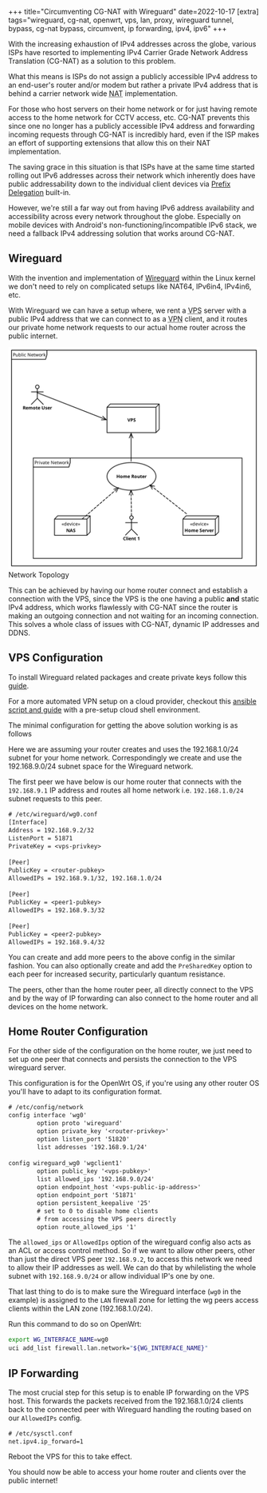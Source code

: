 +++
title="Circumventing CG-NAT with Wireguard"
date=2022-10-17
[extra]
tags="wireguard, cg-nat, openwrt, vps, lan, proxy, wireguard tunnel, bypass, cg-nat bypass, circumvent, ip forwarding, ipv4, ipv6"
+++

With the increasing exhaustion of IPv4 addresses across the globe, various
ISPs have resorted to implementing IPv4 Carrier Grade Network Address
Translation (CG-NAT) as a solution to this problem.

What this means is ISPs do not assign a publicly accessible IPv4 address to
an end-user's router and/or modem but rather a private IPv4 address that is behind
a carrier network wide <abbr title="Network Address Translation">NAT</abbr> implementation.

<!-- more -->

For those who host servers on their home network or for just having remote
access to the home network for CCTV access, etc. CG-NAT prevents this since
one no longer has a publicly accessible IPv4 address and forwarding incoming
requests through CG-NAT is incredibly hard, even if the ISP makes an effort
of supporting extensions that allow this on their NAT implementation.

The saving grace in this situation is that ISPs have at the same time started
rolling out IPv6 addresses across their network which inherently does have
public addressability down to the individual client devices via [Prefix
Delegation][1] built-in.

However, we're still a far way out from having IPv6 address availability and
accessibility across every network throughout the globe. Especially on mobile
devices with Android's non-functioning/incompatible IPv6 stack, we need a
fallback IPv4 addressing solution that works around CG-NAT.

## Wireguard

With the invention and implementation of [Wireguard][2] within the Linux kernel we
don't need to rely on complicated setups like NAT64, IPv6in4, IPv4in6, etc.

With Wireguard we can have a setup where, we rent a <abbr title="Virtual Private Server">VPS</abbr>
server with a public IPv4 address that we can connect to as
a <abbr title="Virtual Private Network">VPN</abbr> client,
and it routes our private home network requests to our actual home router
across the public internet.

<img src="wireguard-vps.svg">Network Topology</img>

This can be achieved by having our home router connect and establish a
connection with the VPS, since the VPS is the one having a public **and**
static IPv4 address, which works flawlessly with CG-NAT since the router is making an
outgoing connection and not waiting for an incoming connection. This solves a
whole class of issues with CG-NAT, dynamic IP addresses and DDNS.

## VPS Configuration

To install Wireguard related packages and create private keys follow this
[guide][3].

For a more automated VPN setup on a cloud provider, checkout this [ansible
script and guide][5] with a pre-setup cloud shell environment.

The minimal configuration for getting the above solution working is as follows

Here we are assuming your router creates and uses the 192.168.1.0/24 subnet for
your home network. Correspondingly we create and use the 192.168.9.0/24 subnet
space for the Wireguard network.

The first peer we have below is our home router that connects with the
`192.168.9.1` IP address and routes all home network i.e. `192.168.1.0/24` subnet requests
to this peer.

```config
# /etc/wireguard/wg0.conf
[Interface]
Address = 192.168.9.2/32
ListenPort = 51871
PrivateKey = <vps-privkey>

[Peer]
PublicKey = <router-pubkey>
AllowedIPs = 192.168.9.1/32, 192.168.1.0/24

[Peer]
PublicKey = <peer1-pubkey>
AllowedIPs = 192.168.9.3/32

[Peer]
PublicKey = <peer2-pubkey>
AllowedIPs = 192.168.9.4/32
```

You can create and add more peers to the above config in the similar fashion.
You can also optionally create and add the `PreSharedKey` option to each peer
for increased security, particularly quantum resistance.

The peers, other than the home router peer, all directly connect to the VPS and
by the way of IP forwarding can also connect to the home router and all devices on
the home network.

## Home Router Configuration

For the other side of the configuration on the home router, we just need to
set up one peer that connects and persists the connection to the VPS wireguard
server.

This configuration is for the OpenWrt OS, if you're using any other router OS
you'll have to adapt to its configuration format.

```config
# /etc/config/network
config interface 'wg0'
        option proto 'wireguard'
        option private_key '<router-privkey>'
        option listen_port '51820'
        list addresses '192.168.9.1/24'

config wireguard_wg0 'wgclient1'
        option public_key '<vps-pubkey>'
        list allowed_ips '192.168.9.0/24'
        option endpoint_host '<vps-public-ip-address>'
        option endpoint_port '51871'
        option persistent_keepalive '25'
        # set to 0 to disable home clients
        # from accessing the VPS peers directly
        option route_allowed_ips '1'
```

The `allowed_ips` or `AllowedIps` option of the wireguard config also acts as
an ACL or access control method. So if we want to allow other peers, other than
just the direct VPS peer `192.168.9.2`, to access this network we need to allow
their IP addresses as well. We can do that by whilelisting the whole subnet
with `192.168.9.0/24` or allow individual IP's one by one.

That last thing to do is to make sure the Wireguard interface (`wg0` in the example)
is assigned to the `LAN` firewall zone for letting the wg peers access clients
within the LAN zone (192.168.1.0/24).

Run this command to do so on OpenWrt:
```bash
export WG_INTERFACE_NAME=wg0
uci add_list firewall.lan.network="${WG_INTERFACE_NAME}"
```

## IP Forwarding

The most crucial step for this setup is to enable IP forwarding on the VPS
host. This forwards the packets received from the 192.168.1.0/24
clients back to the connected peer with Wireguard handling the routing
based on our `AllowedIPs` config.

```config
# /etc/sysctl.conf
net.ipv4.ip_forward=1
```

Reboot the VPS for this to take effect.

You should now be able to access your home router and clients over the public internet!


[1]: https://en.wikipedia.org/wiki/Prefix_delegation
[2]: https://www.wireguard.com/
[3]: https://wiki.archlinux.org/title/WireGuard
[5]: https://shalzz.gumroad.com/l/self-host-vpn
